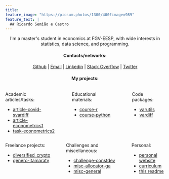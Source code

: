 ```yaml
---
title:
feature_image: "https://picsum.photos/1300/400?image=989"
feature_text: |
  ## Ricardo Semião e Castro
---
```


<link rel="stylesheet" href="https://cdnjs.cloudflare.com/ajax/libs/font-awesome/5.15.3/css/all.min.css">

<p align="center">I'm a master's student in economics at FGV-EESP, with wide interests in statistics, data science, and programming.</p>


<section>
  <h4 align="center">Contacts/networks:</h4>
  <p align="center">
      <a href="https://github.com/ricardo-semiao"><i class="fab fa-github"></i> Github</a> |
      <a href="mailto:ricardo.semiao@outlook.com"><i class="fas fa-envelope"></i> Email</a> |
      <a href="https://linkedin.com/in/ricardo-semiao"><i class="fab fa-linkedin"></i> Linkedin</a> |
      <a href="https://stackoverflow.com/users/13048728"><i class="fab fa-stack-overflow"></i> Stack Overflow</a> |
      <a href="https://twitter.com/ricardo_semiao"><i class="fab fa-twitter"></i> Twitter</a>
  </p>
</section>


<section>
  <h4 align="center">My projects:</h4>
  <div style="display: flex; justify-content: center; column-gap: 50px;">
    <div>
      <p>Academic articles/tasks:</p>
      <ul>
        <li><a href="https://github.com/ricardo-semiao/article-covid-svardiff">article-covid-svardiff</a></li>
        <li><a href="https://github.com/ricardo-semiao/article-econometrics1">article-econometrics1</a></li>
        <li><a href="https://github.com/ricardo-semiao/task-econometrics2">task-econometrics2</a></li>
      </ul>
    </div>
    <div>
      <p>Educational materials:</p>
      <ul>
        <li><a href="https://github.com/ricardo-semiao/course-r">course-r</a></li>
        <li><a href="https://github.com/ricardo-semiao/course-python">course-python</a></li>
      </ul>
    </div>
    <div>
      <p>Code packages:</p>
      <ul>
        <li><a href="https://github.com/ricardo-semiao/varutils">varutils</a></li>
        <li><a href="https://github.com/ricardo-semiao/vardiff">vardiff</a></li>
      </ul>
    </div>
  </div>
    <div style="display: flex; justify-content: center; column-gap: 50px;">
    <div>
      <p>Freelance projects:</p>
      <ul>
        <li><a href="https://github.com/mevaldt/diversified_crypto">diversified_crypto</a></li>
        <li><a href="https://github.com/ricardo-semiao/genero-itamaraty">genero-itamaraty</a></li>
      </ul>
    </div>
    <div>
      <p>Challenges and miscellaneous:</p>
      <ul>
        <li><a href="https://github.com/ricardo-semiao/challenge-constdev">challenge-constdev</a></li>
        <li><a href="https://github.com/ricardo-semiao/misc-allocator-ga">misc-allocator-ga</a></li>
        <li><a href="https://github.com/ricardo-semiao/misc-general">misc-general</a></li>
      </ul>
    </div>
    <div>
      <p>Personal:</p>
      <ul>
        <li><a href="https://github.com/ricardo-semiao/ricardo-semiao.github.io/">personal website</a></li>
        <li><a href="https://github.com/ricardo-semiao/ricardo-semiao-cv">curriculum</a></li>
        <li><a href="https://github.com/ricardo-semiao/ricardo-semiao">this readme</a></li>
      </ul>
    </div>
  </div>
</section>
